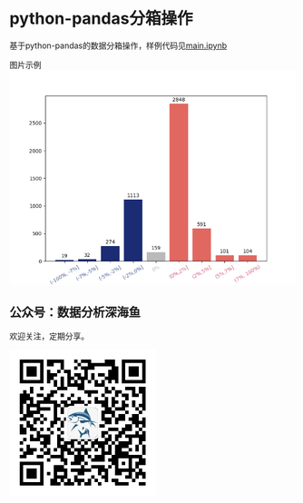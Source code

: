
# python-pandas分箱操作

基于python-pandas的数据分箱操作，样例代码见[main.ipynb](./main.ipynb)

图片示例![](updown.png)

## 公众号：数据分析深海鱼

欢迎关注，定期分享。

![](qrcode.jpg)

